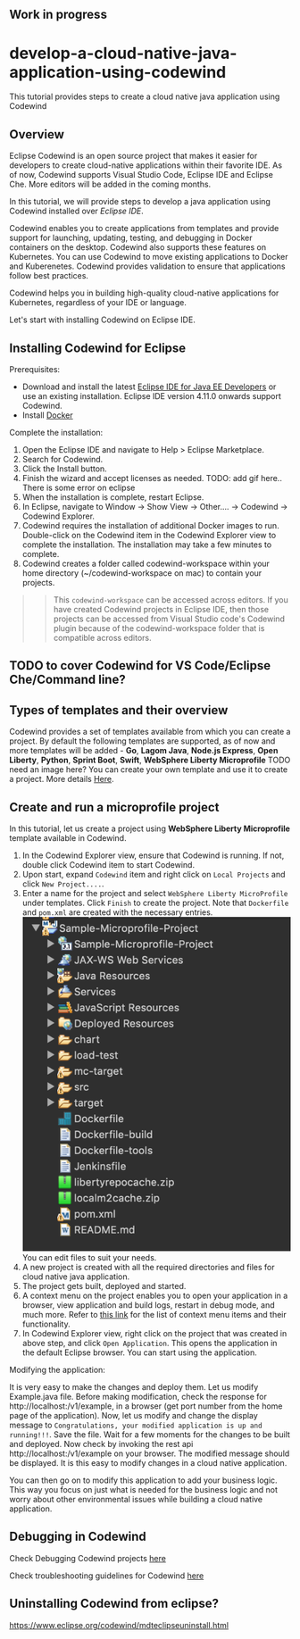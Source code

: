 ## Work in progress

# develop-a-cloud-native-java-application-using-codewind
This tutorial provides steps to create a cloud native java application using Codewind

## Overview

Eclipse Codewind is an open source project that makes it easier for developers to create cloud-native applications within their favorite IDE. As of now, Codewind supports Visual Studio Code, Eclipse IDE and Eclipse Che. More editors will be added in the coming months.

In this tutorial, we will provide steps to develop a java application using Codewind installed over *Eclipse IDE*.

Codewind enables you to create applications from templates and provide support for launching, updating, testing, and debugging in Docker containers on the desktop. Codewind also supports these features on Kubernetes. You can use Codewind to move existing applications to Docker and Kuberenetes. Codewind provides validation to ensure that applications follow best practices.

Codewind helps you in building high-quality cloud-native applications for Kubernetes, regardless of your IDE or language.

Let's start with installing Codewind on Eclipse IDE.


## Installing Codewind for Eclipse

Prerequisites:
- Download and install the latest [Eclipse IDE for Java EE Developers](https://www.eclipse.org/downloads/packages/release/) or use an existing installation. Eclipse IDE version 4.11.0 onwards support Codewind. 
- Install [Docker](https://docs.docker.com/install/)

Complete the installation:
1. Open the Eclipse IDE and navigate to Help > Eclipse Marketplace.
2. Search for Codewind.
3. Click the Install button.
4. Finish the wizard and accept licenses as needed.
TODO: add gif here.. There is some error on eclipse
5. When the installation is complete, restart Eclipse.
6. In Eclipse, navigate to Window -> Show View -> Other.... -> Codewind -> Codewind Explorer.
7. Codewind requires the installation of additional Docker images to run. Double-click on the Codewind item in the Codewind Explorer view to complete the installation. The installation may take a few minutes to complete.
8. Codewind creates a folder called codewind-workspace within your home directory (~/codewind-workspace on mac) to contain your projects.

>> This `codewind-workspace` can be accessed across editors. If you have created Codewind projects in Eclipse IDE, then those projects can be accessed from Visual Studio code's Codewind plugin because of the codewind-workspace folder that is compatible across editors.


## TODO to cover Codewind for VS Code/Eclipse Che/Command line?

## Types of templates and their overview

Codewind provides a set of templates available from which you can create a project. By default the following templates are supported, as of now and more templates will be added - **Go**, **Lagom Java**, **Node.js Express**, **Open Liberty**, **Python**, **Sprint Boot**, **Swift**, **WebSphere Liberty Microprofile**
TODO need an image here?
You can create your own template and use it to create a project. More details [Here](https://www.eclipse.org/codewind/mdteclipseusingadifferenttemplate.html).


## Create and run a microprofile project
In this tutorial, let us create a project using **WebSphere Liberty Microprofile** template available in Codewind.
1. In the Codewind Explorer view, ensure that Codewind is running. If not, double click Codewind item to start Codewind.
2. Upon start, expand `Codewind` item and right click on `Local Projects` and click `New Project....`.
3. Enter a name for the project and select `WebSphere Liberty MicroProfile` under templates. Click `Finish` to create the project. Note that `Dockerfile` and `pom.xml` are created with the necessary entries.
![Project Structure](./images/project-structure.png)
You can edit files to suit your needs.
4. A new project is created with all the required directories and files for cloud native java application.
5. The project gets built, deployed and started.
6. A context menu on the project enables you to open your application in a browser, view application and build logs, restart in debug mode, and much more. Refer to [this link](https://www.eclipse.org/codewind/mdteclipsemanagingprojects.html) for the list of context menu items and their functionality.
7. In Codewind Explorer view, right click on the project that was created in above step, and click `Open Application`. This opens the application in the default Eclipse browser. You can start using the application.


Modifying the application:

It is very easy to make the changes and deploy them. Let us modify Example.java file. Before making modification, check the response for http://localhost:<port>/v1/example, in a browser (get port number from the home page of the application). Now, let us modify and change the display message to `Congratulations, your modified application is up and running!!!`. Save the file. Wait for a few moments for the changes to be built and deployed. Now check by invoking the rest api http://localhost:<port>/v1/example on your browser. The modified message should be displayed. It is this easy to modify changes in a cloud native application. 

You can then go on to modify this application to add your business logic. This way you focus on just what is needed for the business logic and not worry about other environmental issues while building a cloud native application. 



## Debugging in Codewind
Check Debugging Codewind projects [here](https://www.eclipse.org/codewind/mdteclipsedebugproject.html)

Check troubleshooting guidelines for Codewind [here](https://www.eclipse.org/codewind/troubleshooting.html)

## Uninstalling Codewind from eclipse?

https://www.eclipse.org/codewind/mdteclipseuninstall.html
